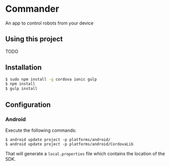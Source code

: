Commander
=====================

An app to control robots from your device

## Using this project

TODO

## Installation

```bash
$ sudo npm install -g cordova ionic gulp
$ npm install
$ gulp install
```

## Configuration

### Android

Execute the following commands:

    $ android update project -p platforms/android/
    $ android update project -p platforms/android/CordovaLib

That will generate a `local.properties` file which contains the location
of the SDK.
